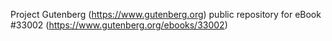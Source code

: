 Project Gutenberg (https://www.gutenberg.org) public repository for eBook #33002 (https://www.gutenberg.org/ebooks/33002)
